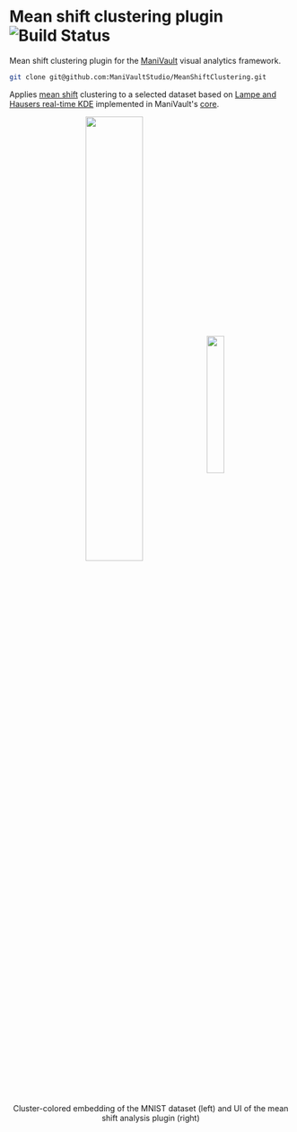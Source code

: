 # Mean shift clustering plugin ![Build Status](https://github.com/ManiVaultStudio/MeanShiftClustering/actions/workflows/build.yml/badge.svg?branch=master)

Mean shift clustering plugin for the [ManiVault](https://github.com/ManiVaultStudio/core) visual analytics framework.

```bash
git clone git@github.com:ManiVaultStudio/MeanShiftClustering.git
```

Applies [mean shift](https://en.wikipedia.org/wiki/Mean_shift) clustering to a selected dataset based on [Lampe and Hausers real-time
KDE](https://doi.org/10.1109/PACIFICVIS.2011.5742387) implemented in ManiVault's [core](https://github.com/ManiVaultStudio/core/blob/master/ManiVault/src/util/MeanShift.h).

<p align="middle">
  <img src="https://github.com/ManiVaultStudio/MeanShiftClustering/assets/58806453/2ecfd02b-0104-4414-8bc3-e1f649520877" align="middle" width="45%" />
  <img src="https://github.com/ManiVaultStudio/MeanShiftClustering/assets/58806453/94ac9bf1-9861-45bf-b8dc-cca85a3cc022" align="middle" width="25%" /> </br>
  Cluster-colored embedding of the MNIST dataset (left) and UI of the mean shift analysis plugin (right)
</p>
